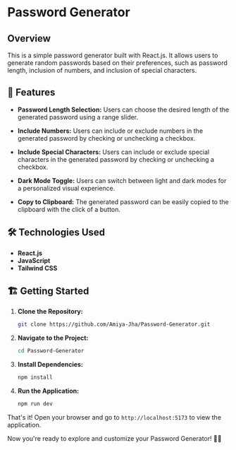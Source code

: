 # Password Generator

## Overview

This is a simple password generator built with React.js. It allows users to generate random passwords based on their preferences, such as password length, inclusion of numbers, and inclusion of special characters.


## 🚀 Features

- **Password Length Selection:** Users can choose the desired length of the generated password using a range slider.

- **Include Numbers:** Users can include or exclude numbers in the generated password by checking or unchecking a checkbox.

- **Include Special Characters:** Users can include or exclude special characters in the generated password by checking or unchecking a checkbox.

- **Dark Mode Toggle:** Users can switch between light and dark modes for a personalized visual experience.

- **Copy to Clipboard:** The generated password can be easily copied to the clipboard with the click of a button.


## 🛠️ Technologies Used

- **React.js**
- **JavaScript**
- **Tailwind CSS**


## 🏗️ Getting Started

1. **Clone the Repository:**
    ```bash
    git clone https://github.com/Amiya-Jha/Password-Generator.git
    ```

2. **Navigate to the Project:**
    ```bash
    cd Password-Generator
    ```

3. **Install Dependencies:**
    ```bash
    npm install
    ```

4. **Run the Application:**
    ```bash
    npm run dev
    ```

That's it! Open your browser and go to `http://localhost:5173` to view the application.

Now you're ready to explore and customize your Password Generator! 🔐✨
